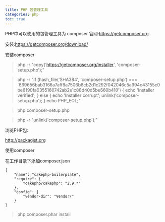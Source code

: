 ```yaml
---
title: PHP 包管理工具
categories: php
toc: true
---
```


PHP中可以使用的包管理工具为 composer
官网:https://getcomposer.org

安装:https://getcomposer.org/download/

安装composer

> php -r "copy('https://getcomposer.org/installer', 'composer-setup.php');"

> php -r "if (hash_file('SHA384', 'composer-setup.php') === '669656bab3166a7aff8a7506b8cb2d1c292f042046c5a994c43155c0be6190fa0355160742ab2e1c88d40d5be660b410') { echo 'Installer verified'; } else { echo 'Installer corrupt'; unlink('composer-setup.php'); } echo PHP_EOL;"

> php composer-setup.php

> php -r "unlink('composer-setup.php');"

浏览PHP包:

http://packagist.org

使用composer

在工作目录下添加composer.json

```
{
    "name": "cakephp-boilerplate",
    "require": {
        "cakephp/cakephp": "2.9.*"
    },
    "config": {
        "vendor-dir": "Vendor/"
    }
}

```

> php composer.phar install

